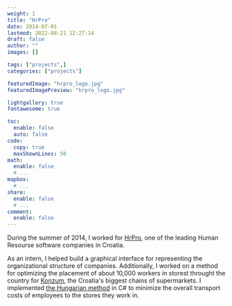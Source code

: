 ```yaml
---
weight: 1
title: "HrPro"
date: 2014-07-01
lastmod: 2022-08-21 12:27:14
draft: false
author: ""
images: []

tags: ["projects",]
categories: ["projects"]

featuredImage: "hrpro_logo.jpg"
featuredImagePreview: "hrpro_logo.jpg"

lightgallery: true
fontawesome: true

toc:
  enable: false
  auto: false
code:
  copy: true
  maxShownLines: 50
math:
  enable: false
  # ...
mapbox:
  # ...
share:
  enable: false
  # ...
comment:
  enable: false
---
```


During the summer of 2014, I worked for [HrPro](https://hrpro.hr/), one of the leading Human Resourse software companies in Croatia. 

As an intern, I helped build a graphical interface for representing the organizational structure of companies. Additionally, I worked on a method for optimizing the placement of about 10,000 workers in storest throught the country for [Konzum](https://www.konzum.hr/), the Croatia's biggest chains of supermarkets. I implemented [the Hungarian method](https://en.wikipedia.org/wiki/Hungarian_algorithm) in C# to minimize the overall transport costs of employees to the stores they work in.